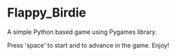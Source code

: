 # Flappy_Birdie

A simple Python based game using Pygames library.

Press 'space' to start and to advance in the game. Enjoy!
